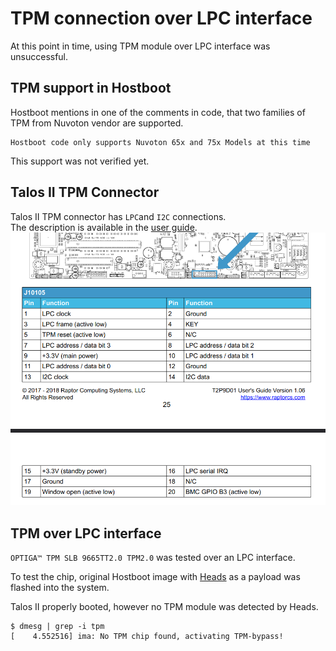 # TPM connection over LPC interface

At this point in time, using TPM module over LPC interface was unsuccessful.

## TPM support in Hostboot

Hostboot mentions in one of the comments in code, that two families of
TPM from Nuvoton vendor are supported.

```
Hostboot code only supports Nuvoton 65x and 75x Models at this time
```

This support was not verified yet.

## Talos II TPM Connector

Talos II TPM connector has `LPC`and `I2C` connections.\
The description is available in the [user guide](https://wiki.raptorcs.com/w/images/e/e3/T2P9D01_users_guide_version_1_0.pdf).
![](../images/TPM_connector_schematic.png)

## TPM over LPC interface

`OPTIGA™ TPM SLB 9665TT2.0 TPM2.0` was tested over an LPC interface.

To test the chip, original Hostboot image with [Heads](https://github.com/3mdeb/openpower-coreboot-docs/blob/main/releases/0.3.0.heads.md)
as a payload was flashed into the system.

Talos II properly booted, however no TPM module was detected by Heads.

```
$ dmesg | grep -i tpm
[    4.552516] ima: No TPM chip found, activating TPM-bypass!
```
